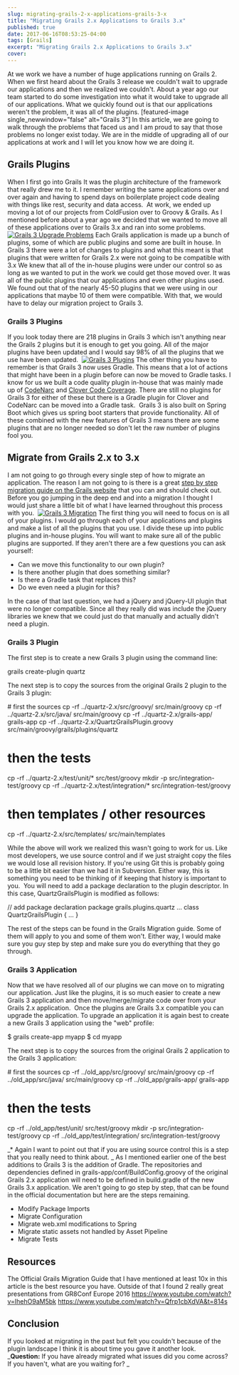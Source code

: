 ```yaml
---
slug: migrating-grails-2-x-applications-grails-3-x
title: "Migrating Grails 2.x Applications to Grails 3.x"
published: true
date: 2017-06-16T08:53:25-04:00
tags: [Grails]
excerpt: "Migrating Grails 2.x Applications to Grails 3.x"
cover: 
---
```


At we work we have a number of huge applications running on Grails 2. When we first heard about the Grails 3 release we couldn't wait to upgrade our applications and then we realized we couldn't. About a year ago our team started to do some investigation into what it would take to upgrade all of our applications. What we quickly found out is that our applications weren't the problem, it was all of the plugins. \[featured-image single\_newwindow="false" alt="Grails 3"\] In this article, we are going to walk through the problems that faced us and I am proud to say that those problems no longer exist today. We are in the middle of upgrading all of our applications at work and I will let you know how we are doing it. 

## Grails Plugins

When I first go into Grails It was the plugin architecture of the framework that really drew me to it. I remember writing the same applications over and over again and having to spend days on boilerplate project code dealing with things like rest, security and data access.  At work, we ended up moving a lot of our projects from ColdFusion over to Groovy & Grails. As I mentioned before about a year ago we decided that we wanted to move all of these applications over to Grails 3.x and ran into some problems. [![Grails 3 Upgrade Problems](./pexels-photo-52608-1024x685.jpeg)](https://therealdanvega.com/wp-content/uploads/2017/06/pexels-photo-52608.jpeg) Each Grails application is made up a bunch of plugins, some of which are public plugins and some are built in house. In Grails 3 there were a lot of changes to plugins and what this meant is that plugins that were written for Grails 2.x were not going to be compatible with 3.x We knew that all of the in-house plugins were under our control so as long as we wanted to put in the work we could get those moved over. It was all of the public plugins that our applications and even other plugins used. We found out that of the nearly 45-50 plugins that we were using in our applications that maybe 10 of them were compatible. With that, we would have to delay our migration project to Grails 3. 

### Grails 3 Plugins

If you look today there are 218 plugins in Grails 3 which isn't anything near the Grails 2 plugins but it is enough to get you going. All of the major plugins have been updated and I would say 98% of all the plugins that we use have been updated.  [![Grails 3 Plugins](./2017-06-16_07-37-18-1024x822.png)](https://therealdanvega.com/wp-content/uploads/2017/06/2017-06-16_07-37-18.png) The other thing you have to remember is that Grails 3 now uses Gradle. This means that a lot of actions that might have been in a plugin before can now be moved to Gradle tasks. I know for us we built a code quality plugin in-house that was mainly made up of [CodeNarc](http://codenarc.sourceforge.net/) and [Clover Code Coverage](https://www.atlassian.com/software/clover). There are still no plugins for Grails 3 for either of these but there is a Gradle plugin for Clover and CodeNarc can be moved into a Gradle task.  Grails 3 is also built on Spring Boot which gives us spring boot starters that provide functionality. All of these combined with the new features of Grails 3 means there are some plugins that are no longer needed so don't let the raw number of plugins fool you. 

## Migrate from Grails 2.x to 3.x

I am not going to go through every single step of how to migrate an application. The reason I am not going to is there is a great [step by step migration guide on the Grails website](http://docs.grails.org/3.0.x/guide/upgrading.htmlhttp://docs.grails.org/3.0.x/guide/upgrading.html) that you can and should check out. Before you go jumping in the deep end and into a migration I thought I would just share a little bit of what I have learned throughout this process with you.  [![Grails 3 Migration](./pexels-photo-207919-1024x683.jpeg)](https://therealdanvega.com/wp-content/uploads/2017/06/pexels-photo-207919.jpeg) The first thing you will need to focus on is all of your plugins. I would go through each of your applications and plugins and make a list of all the plugins that you use. I divide these up into public plugins and in-house plugins. You will want to make sure all of the public plugins are supported. If they aren't there are a few questions you can ask yourself:

*   Can we move this functionality to our own plugin? 
*   Is there another plugin that does something similar? 
*   Is there a Gradle task that replaces this?
*   Do we even need a plugin for this? 

In the case of that last question, we had a jQuery and jQuery-UI plugin that were no longer compatible. Since all they really did was include the jQuery libraries we knew that we could just do that manually and actually didn't need a plugin. 

### Grails 3 Plugin

The first step is to create a new Grails 3 plugin using the command line:

grails create-plugin quartz

The next step is to copy the sources from the original Grails 2 plugin to the Grails 3 plugin:

\# first the sources
cp -rf ../quartz-2.x/src/groovy/ src/main/groovy
cp -rf ../quartz-2.x/src/java/ src/main/groovy
cp -rf ../quartz-2.x/grails-app/ grails-app
cp -rf ../quartz-2.x/QuartzGrailsPlugin.groovy src/main/groovy/grails/plugins/quartz
# then the tests
cp -rf ../quartz-2.x/test/unit/\* src/test/groovy
mkdir -p src/integration-test/groovy
cp -rf ../quartz-2.x/test/integration/\* src/integration-test/groovy

# then templates / other resources
cp -rf ../quartz-2.x/src/templates/ src/main/templates

While the above will work we realized this wasn't going to work for us. Like most developers, we use source control and if we just straight copy the files we would lose all revision history. If you're using Git this is probably going to be a little bit easier than we had it in Subversion. Either way, this is something you need to be thinking of if keeping that history is important to you.  You will need to add a package declaration to the plugin descriptor. In this case, QuartzGrailsPlugin is modified as follows:

// add package declaration
package grails.plugins.quartz
…
class QuartzGrailsPlugin {
 …
}

The rest of the steps can be found in the Grails Migration guide. Some of them will apply to you and some of them won't. Either way, I would make sure you guy step by step and make sure you do everything that they go through. 

### Grails 3 Application

Now that we have resolved all of our plugins we can move on to migrating our application. Just like the plugins, it is so much easier to create a new Grails 3 application and then move/merge/migrate code over from your Grails 2.x application.  Once the plugins are Grails 3.x compatible you can upgrade the application. To upgrade an application it is again best to create a new Grails 3 application using the "web" profile:

$ grails create-app myapp
$ cd myapp

The next step is to copy the sources from the original Grails 2 application to the Grails 3 application:

\# first the sources
cp -rf ../old\_app/src/groovy/ src/main/groovy
cp -rf ../old\_app/src/java/ src/main/groovy
cp -rf ../old\_app/grails-app/ grails-app
# then the tests
cp -rf ../old\_app/test/unit/ src/test/groovy
mkdir -p src/integration-test/groovy
cp -rf ../old\_app/test/integration/ src/integration-test/groovy

_\* Again I want to point out that if you are using source control this is a step that you really need to think about. _ As I mentioned earlier one of the best additions to Grails 3 is the addition of Gradle. The repositories and dependencies defined in grails-app/conf/BuildConfig.groovy of the original Grails 2.x application will need to be defined in build.gradle of the new Grails 3.x application. We aren't going to go step by step, that can be found in the official documentation but here are the steps remaining. 

*   Modify Package Imports
*   Migrate Configuration
*   Migrate web.xml modifications to Spring
*   Migrate static assets not handled by Asset Pipeline 
*   Migrate Tests

## Resources

The Official Grails Migration Guide that I have mentioned at least 10x in this article is the best resource you have. Outside of that I found 2 really great presentations from GR8Conf Europe 2016 https://www.youtube.com/watch?v=IhehO9aM5bk https://www.youtube.com/watch?v=Qfrp1cbXdVA&t=814s  

## Conclusion

If you looked at migrating in the past but felt you couldn't because of the plugin landscape I think it is about time you gave it another look.  _**Question:** If you have already migrated what issues did you come across? If you haven't, what are you waiting for? _